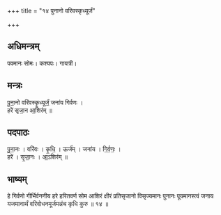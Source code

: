 +++
title = "१४ पुनानो वरिवस्कृध्यूर्जं"

+++
## अधिमन्त्रम्
पवमानः सोमः। कश्यपः। गायत्री।

## मन्त्रः
पु॒ना॒नो वरि॑वस्कृ॒ध्यूर्जं॒ जना॑य गिर्वणः ।  
हरे॑ सृजा॒न आ॒शिर॑म् ॥

## पदपाठः
पु॒ना॒नः । वरि॑वः । कृ॒धि॒ । ऊर्ज॑म् । जना॑य । गि॒र्व॒णः॒ ।  
हरे॑ । सृ॒जा॒नः । आ॒ऽशिर॑म् ॥

## भाष्यम्
हे गिर्वणो गीर्भिर्वननीय हरे हरितवर्ण सोम आशिरं क्षीरं प्रतिसृजानो विसृज्यमानः पुनानः पूयमानस्त्वं जनाय यजमानार्थं वरिवोधनमूर्जमन्नंच कृधि कुरु ॥ १४ ॥